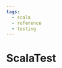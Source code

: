 ```yaml
---
tags:
  - scala
  - reference
  - testing
---
```


# ScalaTest

<!--
TODO: Finish this reference
TODO: Add tutorial and link to it
TODO: Add any recipes and link to them
-->

